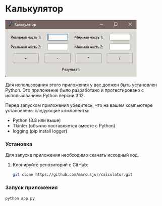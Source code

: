 # Калькулятор

![img1.png](img1.png)

Для использования этого приложения у вас должен быть установлен Python. Это приложение было разработано и 
протестировано с использованием Python версии 3.12.

Перед запуском приложения убедитесь, что на вашем компьютере установлены следующие компоненты:

- Python (3.8 или выше)
- Tkinter (обычно поставляется вместе с Python)
- logging (pip install logger)

### Установка

Для запуска приложения необходимо скачать исходный код.

1. Клонируйте репозиторий с GitHub:

   ```bash
   git clone https://github.com/marcusjur/calculator.git
   ```

### Запуск приложения

```bash
python app.py
```